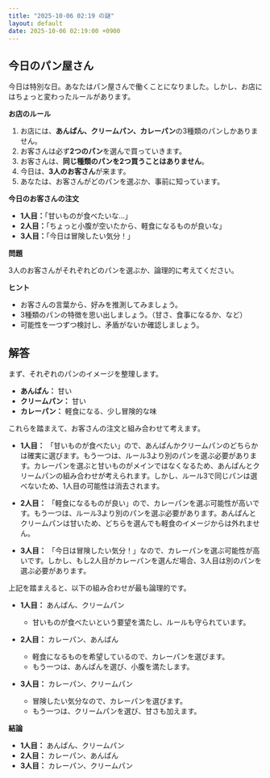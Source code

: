 ```yaml
---
title: "2025-10-06 02:19 の謎"
layout: default
date: 2025-10-06 02:19:00 +0900
---
```

## 今日のパン屋さん

今日は特別な日。あなたはパン屋さんで働くことになりました。しかし、お店にはちょっと変わったルールがあります。

**お店のルール**

1.  お店には、**あんぱん、クリームパン、カレーパン**の3種類のパンしかありません。
2.  お客さんは必ず**2つのパン**を選んで買っていきます。
3.  お客さんは、**同じ種類のパンを2つ買うことはありません**。
4.  今日は、**3人のお客さん**が来ます。
5.  あなたは、お客さんがどのパンを選ぶか、事前に知っています。

**今日のお客さんの注文**

*   **1人目：**「甘いものが食べたいな…」
*   **2人目：**「ちょっと小腹が空いたから、軽食になるものが良いな」
*   **3人目：**「今日は冒険したい気分！」

**問題**

3人のお客さんがそれぞれどのパンを選ぶか、論理的に考えてください。

**ヒント**

*   お客さんの言葉から、好みを推測してみましょう。
*   3種類のパンの特徴を思い出しましょう。（甘さ、食事になるか、など）
*   可能性を一つずつ検討し、矛盾がないか確認しましょう。

## 解答

まず、それぞれのパンのイメージを整理します。

*   **あんぱん：** 甘い
*   **クリームパン：** 甘い
*   **カレーパン：** 軽食になる、少し冒険的な味

これらを踏まえて、お客さんの注文と組み合わせて考えます。

*   **1人目：** 「甘いものが食べたい」ので、あんぱんかクリームパンのどちらかは確実に選びます。もう一つは、ルール3より別のパンを選ぶ必要があります。カレーパンを選ぶと甘いものがメインではなくなるため、あんぱんとクリームパンの組み合わせが考えられます。しかし、ルール3で同じパンは選べないため、1人目の可能性は消去されます。

*   **2人目：** 「軽食になるものが良い」ので、カレーパンを選ぶ可能性が高いです。もう一つは、ルール3より別のパンを選ぶ必要があります。あんぱんとクリームパンは甘いため、どちらを選んでも軽食のイメージからは外れません。

*   **3人目：** 「今日は冒険したい気分！」なので、カレーパンを選ぶ可能性が高いです。しかし、もし2人目がカレーパンを選んだ場合、3人目は別のパンを選ぶ必要があります。

上記を踏まえると、以下の組み合わせが最も論理的です。

*   **1人目：** あんぱん、クリームパン
    *   甘いものが食べたいという要望を満たし、ルールも守られています。

*   **2人目：** カレーパン、あんぱん
    *   軽食になるものを希望しているので、カレーパンを選びます。
    *   もう一つは、あんぱんを選び、小腹を満たします。

*   **3人目：** カレーパン、クリームパン
    *   冒険したい気分なので、カレーパンを選びます。
    *   もう一つは、クリームパンを選び、甘さも加えます。

**結論**

*   **1人目：** あんぱん、クリームパン
*   **2人目：** カレーパン、あんぱん
*   **3人目：** カレーパン、クリームパン
